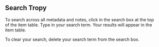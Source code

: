 ## Search Tropy

To search across all metadata and notes, click in the search box at the top of the item table. Type in your search term. Your results will appear in the item table.

To clear your search, delete your search term from the search box.



